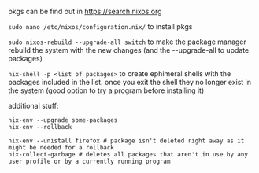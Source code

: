 pkgs can be find out in https://search.nixos.org

`sudo nano /etc/nixos/configuration.nix/` to install pkgs

`sudo nixos-rebuild --upgrade-all switch` to make the package manager rebuild the system with the new changes (and the --upgrade-all to update packages)

`nix-shell -p <list of packages>` to create ephimeral shells with the packages included in the list. once you exit the shell they no longer exist in the system (good option to try a program before installing it)



additional stuff: 

```
nix-env --upgrade some-packages
nix-env --rollback
```

```
nix-env --unistall firefox # package isn't deleted right away as it might be needed for a rollback
nix-collect-garbage # deletes all packages that aren't in use by any user profile or by a currently running program
```


